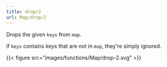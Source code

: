 ```yaml
---
title: drop/2
url: Map/drop/2
---
```



Drops the given `keys` from `map`.

If `keys` contains keys that are not in `map`, they're simply ignored.

{{< figure src="images/functions/Map/drop-2.svg" >}}
